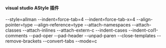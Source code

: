 #### visual studio AStyle  插件 

--style=allman
--indent=force-tab=4 
--indent=force-tab-x=4 
--align-pointer=type 
--align-reference=type 
--attach-namespaces 
--attach-classes 
--attach-inlines 
--attach-extern-c 
--indent-cases 
--indent-col1-comments 
--pad-oper 
--pad-header 
--unpad-paren 
--close-templates 
--remove-brackets 
--convert-tabs 
--mode=c



